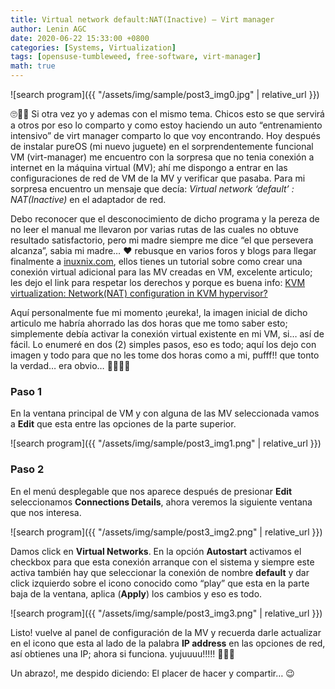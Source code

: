 ```yaml
---
title: Virtual network default:NAT(Inactive) – Virt manager
author: Lenin AGC
date: 2020-06-22 15:33:00 +0800
categories: [Systems, Virtualization]
tags: [opensuse-tumbleweed, free-software, virt-manager]
math: true
---
```


![search program]({{ "/assets/img/sample/post3_img0.jpg" | relative_url }})

🙄🤣🤣 Si otra vez yo y ademas con el mismo tema. Chicos esto se que servirá a otros por eso lo comparto y como estoy haciendo un auto “entrenamiento intensivo” de virt manager comparto lo que voy encontrando. Hoy después de instalar pureOS (mi nuevo juguete) en el sorprendentemente funcional VM (virt-manager) me encuentro con la sorpresa que no tenia conexión a internet en la máquina virtual (MV); ahí me dispongo a entrar en las configuraciones de red de VM de la MV y verificar que pasaba. Para mi sorpresa encuentro un mensaje que decía: *Virtual network ‘default’ : NAT(Inactive)* en el adaptador de red.

Debo reconocer que el desconocimiento de dicho programa y la pereza de no leer el manual me llevaron por varias rutas de las cuales no obtuve resultado satisfactorio, pero mi madre siempre me dice “el que persevera alcanza”, sabia mi madre… ❤️ rebusque en varios foros y blogs para llegar finalmente a [inuxnix.com](https://www.linuxnix.com), ellos tienes un tutorial sobre como crear una conexión virtual adicional para las MV creadas en VM, excelente articulo; les dejo el link para respetar los derechos y porque es buena info: [KVM virtualization: Network(NAT) configuration in KVM hypervisor?](https://www.linuxnix.com/kvm-virtualization-network-nat-configuration-in-kvm-hypervisor/)

Aquí personalmente fue mi momento ¡eureka!, la imagen inicial de dicho articulo me habría ahorrado las dos horas que me tomo saber esto; simplemente debía activar la conexión virtual existente en mi VM, si… así de fácil. Lo enumeré en dos (2) simples pasos, eso es todo; aquí los dejo con imagen y todo para que no les tome dos horas como a mi, pufff!! que tonto la verdad… era obvio… 🤣🤣🤣🤣

<h3>Paso 1</h3>

En la ventana principal de VM y con alguna de las MV seleccionada vamos a **Edit** que esta entre las opciones de la parte superior.

![search program]({{ "/assets/img/sample/post3_img1.png" | relative_url }})

<h3>Paso 2</h3>

En el menú desplegable que nos aparece después de presionar **Edit** seleccionamos **Connections Details**, ahora veremos la siguiente ventana que nos interesa.

![search program]({{ "/assets/img/sample/post3_img2.png" | relative_url }})

Damos click en **Virtual Networks**. En la opción **Autostart** activamos el checkbox para que esta conexión arranque con el sistema y siempre este activa también hay que seleccionar la conexión de nombre **default** y dar click izquierdo sobre el icono conocido como “play” que esta en la parte baja de la ventana, aplica (**Apply**) los cambios y eso es todo.

![search program]({{ "/assets/img/sample/post3_img3.png" | relative_url }})

Listo! vuelve al panel de configuración de la MV y recuerda darle actualizar en el icono que esta al lado de la palabra **IP address** en las opciones de red, así obtienes una IP; ahora si funciona. yujuuuu!!!!! 👏👏👏

Un abrazo!, me despido diciendo: El placer de hacer y compartir… 😉